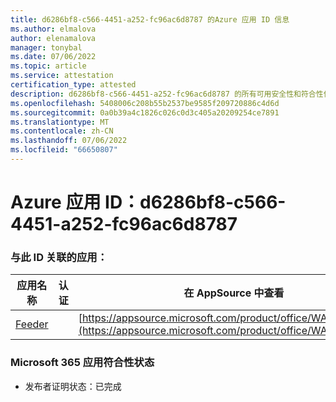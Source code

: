 ```yaml
---
title: d6286bf8-c566-4451-a252-fc96ac6d8787 的Azure 应用 ID 信息
ms.author: elmalova
author: elenamalova
manager: tonybal
ms.date: 07/06/2022
ms.topic: article
ms.service: attestation
certification_type: attested
description: d6286bf8-c566-4451-a252-fc96ac6d8787 的所有可用安全性和符合性信息。
ms.openlocfilehash: 5408006c208b55b2537be9585f209720886c4d6d
ms.sourcegitcommit: 0a0b39a4c1826c026c0d3c405a20209254ce7891
ms.translationtype: MT
ms.contentlocale: zh-CN
ms.lasthandoff: 07/06/2022
ms.locfileid: "66650807"
---
```

# <a name="azure-app-id-d6286bf8-c566-4451-a252-fc96ac6d8787"></a>Azure 应用 ID：d6286bf8-c566-4451-a252-fc96ac6d8787


### <a name="apps-associated-with-this-id"></a>与此 ID 关联的应用：
| **应用名称** | **认证** | **在 AppSource 中查看** |
|--------------|---------------|-----------------------|
| [Feeder](../forward/WA200004254.md) |  | [https://appsource.microsoft.com/product/office/WA200004254](https://appsource.microsoft.com/product/office/WA200004254) |

### <a name="microsoft-365-app-compliance-status"></a>Microsoft 365 应用符合性状态
- 发布者证明状态：已完成
